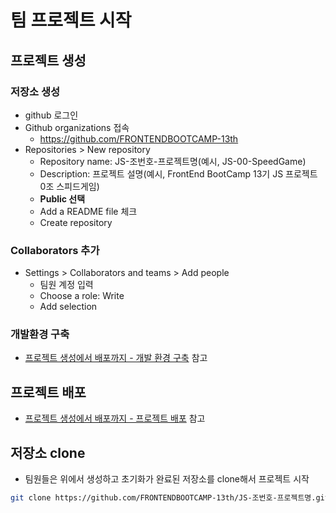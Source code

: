 # 팀 프로젝트 시작

## 프로젝트 생성

### 저장소 생성

- github 로그인
- Github organizations 접속
  - <https://github.com/FRONTENDBOOTCAMP-13th>
- Repositories > New repository
  - Repository name: JS-조번호-프로젝트명(예시, JS-00-SpeedGame)
  - Description: 프로젝트 설명(예시, FrontEnd BootCamp 13기 JS 프로젝트 0조 스피드게임)
  - **Public 선택**
  - Add a README file 체크
  - Create repository

### Collaborators 추가

- Settings > Collaborators and teams > Add people
  - 팀원 계정 입력
  - Choose a role: Write
  - Add selection

### 개발환경 구축

- [프로젝트 생성에서 배포까지 - 개발 환경 구축](./02.start.md#개발-환경-구축) 참고

## 프로젝트 배포

- [프로젝트 생성에서 배포까지 - 프로젝트 배포](./02.start.md#프로젝트-배포) 참고

## 저장소 clone

- 팀원들은 위에서 생성하고 초기화가 완료된 저장소를 clone해서 프로젝트 시작

```sh
git clone https://github.com/FRONTENDBOOTCAMP-13th/JS-조번호-프로젝트명.git
```